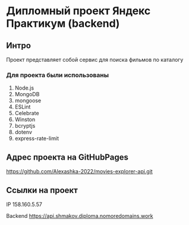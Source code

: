 # Дипломный проект Яндекс Практикум (backend)

## Интро
Проект представляет собой сервис для поиска фильмов по каталогу

### Для проекта были использованы 
1. Node.js
2. MongoDB
3. mongoose
4. ESLint
5. Celebrate
6. Winston
7. bcryptjs
8. dotenv
9. express-rate-limit

## Адрес проекта на GitHubPages
https://github.com/Alexashka-2022/movies-explorer-api.git

## Ссылки на проект

IP 158.160.5.57

Backend https://api.shmakov.diploma.nomoredomains.work
